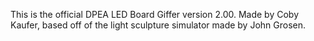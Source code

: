 This is the official DPEA LED Board Giffer version 2.00.
Made by Coby Kaufer, based off of the light sculpture simulator made by John Grosen. 
